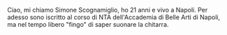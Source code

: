 Ciao, mi chiamo Simone Scognamiglio, ho 21 anni e vivo a Napoli. Per adesso sono iscritto al corso di NTA dell'Accademia di Belle Arti di Napoli, ma nel tempo libero "fingo" di saper suonare la chitarra.
<img scr=Screenshot2024-11-08121224.png>